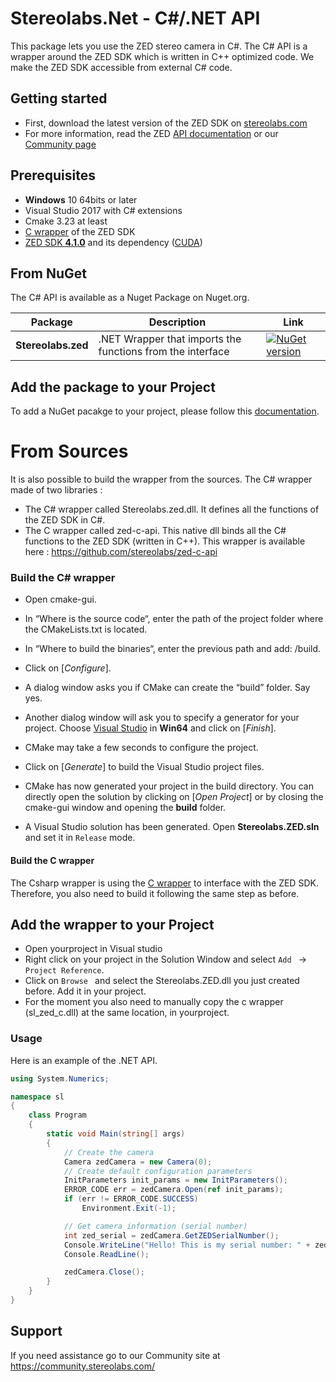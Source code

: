 # Stereolabs.Net - C#/.NET API

This package lets you use the ZED stereo camera in C#. The C# API is a wrapper around the ZED SDK which is written in C++ optimized code. We make the ZED SDK accessible from external C# code.


## Getting started

- First, download the latest version of the ZED SDK on [stereolabs.com](https://www.stereolabs.com/developers)
- For more information, read the ZED [API documentation](https://www.stereolabs.com/docs/api/python/) or our [Community page](https://community.stereolabs.com)

## Prerequisites

- **Windows** 10 64bits or later
- Visual Studio 2017 with C# extensions
- Cmake 3.23 at least
- [C wrapper](https://github.com/stereolabs/zed-c-api) of the ZED SDK
- [ZED SDK **4.1.0**](https://www.stereolabs.com/developers/release/) and its dependency ([CUDA](https://developer.nvidia.com/cuda-downloads))

## From NuGet

The C# API is available as a Nuget Package on Nuget.org.

| Package | Description | Link |
|---------|-------------|------|
|**Stereolabs.zed**| .NET Wrapper that imports the functions from the interface | [![NuGet version](https://badge.fury.io/nu/Stereolabs.zed.svg)](https://badge.fury.io/nu/Stereolabs.zed) |

## Add the package to your Project

To add a NuGet pacakge to your project, please follow this [documentation](https://learn.microsoft.com/en-us/nuget/quickstart/install-and-use-a-package-in-visual-studio).

# From Sources

It is also possible to build the wrapper from the sources. The C# wrapper made of two libraries :

- The C# wrapper called Stereolabs.zed.dll. It defines all the functions of the ZED SDK in C#.
- The C wrapper called zed-c-api. This native dll binds all the C# functions to the ZED SDK (written in C++). This wrapper is available here : https://github.com/stereolabs/zed-c-api

### Build the C# wrapper

- Open cmake-gui.
- In “Where is the source code“, enter the path of the project folder where the CMakeLists.txt is located.
- In “Where to build the binaries“, enter the previous path and add: /build.
- Click on [*Configure*].
- A dialog window asks you if CMake can create the “build” folder. Say yes.
- Another dialog window will ask you to specify a generator for your project. Choose [Visual Studio](https://visualstudio.microsoft.com/downloads/)  in **Win64** and click on [*Finish*].
- CMake may take a few seconds to configure the project.
- Click on [*Generate*] to build the Visual Studio project files.

- CMake has now generated your project in the build directory.
You can directly open the solution by clicking on [*Open Project*] or by closing the cmake-gui window and opening the **build** folder.

- A Visual Studio solution has been generated. Open **Stereolabs.ZED.sln** and set it in `Release` mode.

#### Build the C wrapper

The Csharp wrapper is using the [C wrapper](https://github.com/stereolabs/zed-c-api) to interface with the ZED SDK.
Therefore, you also need to build it following the same step as before.

## Add the wrapper to your Project

- Open yourproject in Visual studio
- Right click on your project in the Solution Window and select `Add ` ->  `Project Reference`.
- Click on  `Browse ` and select the Stereolabs.ZED.dll you just created before. Add it in your project.
- For the moment you also need to manually copy the c wrapper (sl_zed_c.dll) at the same location, in yourproject.

### Usage

Here is an example of the .NET API.
```C#
using System.Numerics;

namespace sl
{
    class Program
    {
        static void Main(string[] args)
        {
            // Create the camera
            Camera zedCamera = new Camera(0);
            // Create default configuration parameters
            InitParameters init_params = new InitParameters();
            ERROR_CODE err = zedCamera.Open(ref init_params);
            if (err != ERROR_CODE.SUCCESS)
                Environment.Exit(-1);

            // Get camera information (serial number)
            int zed_serial = zedCamera.GetZEDSerialNumber();
            Console.WriteLine("Hello! This is my serial number: " + zed_serial);
            Console.ReadLine();

            zedCamera.Close();
        }
    }
}
```

## Support
If you need assistance go to our Community site at https://community.stereolabs.com/

